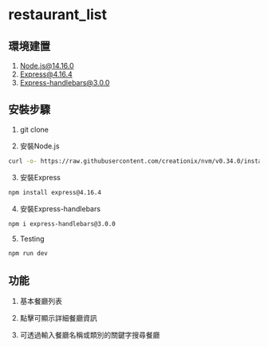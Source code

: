 # restaurant_list

## 環境建置
1. Node.js@14.16.0
2. Express@4.16.4
3. Express-handlebars@3.0.0

## 安裝步驟
1. git clone 

2. 安裝Node.js 

```bash
curl -o- https://raw.githubusercontent.com/creationix/nvm/v0.34.0/install.sh | bash
```

3. 安裝Express

```bash
npm install express@4.16.4
```

4. 安裝Express-handlebars
```bash
npm i express-handlebars@3.0.0
```

5. Testing 

```bash 
npm run dev
```

## 功能
1. 基本餐廳列表

2. 點擊可顯示詳細餐廳資訊

3. 可透過輸入餐廳名稱或類別的關鍵字搜尋餐廳


